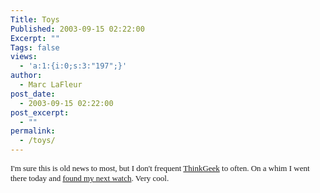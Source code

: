 ```yaml
---
Title: Toys
Published: 2003-09-15 02:22:00
Excerpt: ""
Tags: false
views:
  - 'a:1:{i:0;s:3:"197";}'
author:
  - Marc LaFleur
post_date:
  - 2003-09-15 02:22:00
post_excerpt:
  - ""
permalink:
  - /toys/
---
```

<font face=Verdana size=2>I'm sure this is old news to most, but I don't frequent </font><a href="http://www.thinkgeek.com/"><font face=Verdana size=2>ThinkGeek</font></a><font face=Verdana size=2> to often. On a whim I went there today and </font><a href="http://www.thinkgeek.com/gadgets/watches/5eec/"><font face=Verdana size=2>found my next watch</font></a><font face=Verdana size=2>. Very cool.</font>